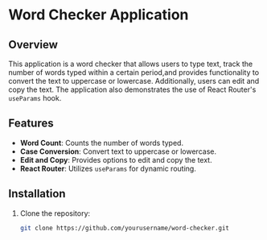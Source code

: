 # Word Checker Application

## Overview

This application is a word checker that allows users to type text, track the number of words typed within a certain period,and provides functionality to convert the text to uppercase or lowercase. Additionally, users can edit and copy the text.
The application also demonstrates the use of React Router's `useParams` hook.

## Features

- **Word Count**: Counts the number of words typed.
- **Case Conversion**: Convert text to uppercase or lowercase.
- **Edit and Copy**: Provides options to edit and copy the text.
- **React Router**: Utilizes `useParams` for dynamic routing.

## Installation

1. Clone the repository:
   ```sh
   git clone https://github.com/yourusername/word-checker.git
